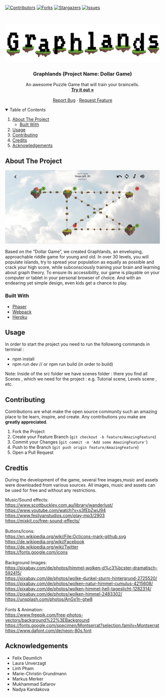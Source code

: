 

[![Contributors][contributors-shield]][contributors-url]
[![Forks][forks-shield]][forks-url]
[![Stargazers][stars-shield]][stars-url]
[![Issues][issues-shield]][issues-url]



<!-- PROJECT LOGO -->
<br />
<p align="center">
  <a href="https://github.com/IMI-DollarGame/Graphlands">
    <img src="assets/Logo/logo.png" alt="Logo">
  </a>

<h3 align="center">Graphlands (Project Name: Dollar Game)</h3>

  <p align="center">
    An awesome Puzzle Game that will train your braincells.
    <br />
    <a href="https://graphlands.herokuapp.com/"><strong>Try it out »</strong></a>
    <br />
    <br />
    <a href="https://github.com/IMI-DollarGame/Graphlands/issues">Report Bug</a>
    ·
    <a href="https://github.com/IMI-DollarGame/Graphlands/issues">Request Feature</a>
  </p>




<!-- TABLE OF CONTENTS -->
<details open="open">
  <summary>Table of Contents</summary>
  <ol>
    <li>
      <a href="#about-the-project">About The Project</a>
      <ul>
        <li><a href="#built-with">Built With</a></li>
      </ul>
    </li>
    <li><a href="#usage">Usage</a></li>
    <li><a href="#contributing">Contributing</a></li>
    <li><a href="#credits">Credits</a></li>
    <li><a href="#acknowledgements">Acknowledgements</a></li>
  </ol>
</details>



<!-- ABOUT THE PROJECT -->
## About The Project

[![Product Name Screen Shot][product-screenshot]](https://example.com)

Based on the “Dollar Game”, we created Graphlands, an enveloping, approachable riddle game for young and old.
In over 30 levels, you will populate islands, try to spread your population as equally as possible and crack your high score, while subconsciously training your brain and learning about graph theory. To ensure its accessibility, our game is playable on your computer or tablet in your personal browser of choice. And with an endearing yet simple design, even kids get a chance to play.
### Built With

* [Phaser](https://phaser.io)
* [Webpack](https://webpack.js.org)
* [Heroku](https://www.heroku.com)



<!-- USAGE EXAMPLES -->
## Usage

In order to start the project you need to run the followong commands in terminal :
- npm install
- npm run dev  // or npm run build (in order to build)

Note:
Inside of the src folder we have scenes folder : there you find all Scenes , which we need for the project : e.g. Tutorial scene, Levels scene , etc.




<!-- CONTRIBUTING -->
## Contributing

Contributions are what make the open source community such an amazing place to be learn, inspire, and create. Any contributions you make are **greatly appreciated**.

1. Fork the Project
2. Create your Feature Branch (`git checkout -b feature/AmazingFeature`)
3. Commit your Changes (`git commit -m 'Add some AmazingFeature'`)
4. Push to the Branch (`git push origin feature/AmazingFeature`)
5. Open a Pull Request



<!-- CREDITS -->
## Credtis

During the development of the game, several free images,music and assets were downloaded from various sources.
All images, music and assets can be used for free and without any restrictions. <br>

Music/Sound effects: <br>
https://www.scottbuckley.com.au/library/wanderlust/ <br>
https://www.youtube.com/watch?v=s3fEbZwiJ94 <br>
https://www.fesliyanstudios.com/play-mp3/2903 <br>
https://mixkit.co/free-sound-effects/ <br>
<br>
Buttons/Icons: <br>
https://en.wikipedia.org/wiki/File:Octicons-mark-github.svg <br>
https://de.wikipedia.org/wiki/Facebook <br>
https://de.wikipedia.org/wiki/Twitter <br>
https://fonts.google.com/icons <br>
<br>
Background Images: <br>
https://pixabay.com/de/photos/himmel-wolken-d%c3%bcster-dramatisch-592415/ <br>
https://pixabay.com/de/photos/wolke-dunkel-sturm-hintergrund-2725520/ <br>
https://pixabay.com/de/photos/wolken-natur-himmel-cumulus-4215608/ <br>
https://pixabay.com/de/photos/wolken-himmel-hell-tageslicht-1282314/ <br>
https://pixabay.com/de/photos/wolken-himmel-2483302/ <br>
https://unsplash.com/photos/AnGx1n-gtw8 <br>
<br>
Fonts & Animation: <br>
https://www.freepik.com/free-photos-vectors/background%22%3EBackground <br>
https://fonts.google.com/specimen/Montserrat?selection.family=Montserrat <br>
https://www.dafont.com/de/neon-80s.font <br>







<!-- ACKNOWLEDGEMENTS -->
## Acknowledgements
* Felix Deumlich
* Laura Unverzagt
* Linh Pham
* Marie-Christin Grundmann
* Markus Merker
* Mukhammad Safarov
* Nadya Kandakova
  











<!-- MARKDOWN LINKS & IMAGES -->
<!-- https://www.markdownguide.org/basic-syntax/#reference-style-links -->
[contributors-shield]: https://img.shields.io/github/contributors/IMI-DollarGame/Graphlands.svg?style=for-the-badge
[contributors-url]: https://github.com/IMI-DollarGame/Graphlands/graphs/contributors
[forks-shield]: https://img.shields.io/github/forks/IMI-DollarGame/Graphlands.svg?style=for-the-badge
[forks-url]: https://github.com/IMI-DollarGame/Graphlands/network/members
[stars-shield]: https://img.shields.io/github/stars/IMI-DollarGame/Graphlands.svg?style=for-the-badge
[stars-url]: https://github.com/IMI-DollarGame/Graphlands/stargazers
[issues-shield]: https://img.shields.io/github/issues/IMI-DollarGame/Graphlands.svg?style=for-the-badge
[issues-url]: https://github.com/IMI-DollarGame/Graphlands/issues
[product-screenshot]: assets/Screenshot.png
